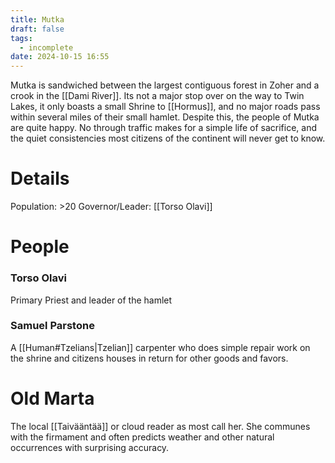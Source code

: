```yaml
---
title: Mutka
draft: false
tags:
  - incomplete
date: 2024-10-15 16:55
---
```

Mutka is sandwiched between the largest contiguous forest in Zoher and a crook in the [[Dami River]]. Its not a major stop over on the way to Twin Lakes, it only boasts a small Shrine to [[Hormus]], and no major roads pass within several miles of their small hamlet. Despite this, the people of Mutka are quite happy. No through traffic makes for a simple life of sacrifice, and the quiet consistencies most citizens of the continent will never get to know.
# Details
Population: >20
Governor/Leader: [[Torso Olavi]]

# People
### Torso Olavi
Primary Priest and leader of the hamlet
### Samuel Parstone
A [[Human#Tzelians|Tzelian]] carpenter who does simple repair work on the shrine and citizens houses in return for other goods and favors.
# Old Marta
The local [[Taivääntää]] or cloud reader as most call her. She communes with the firmament and often predicts weather and other natural occurrences with surprising accuracy.